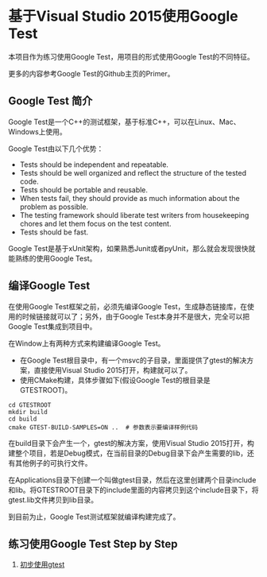 # 基于Visual Studio 2015使用Google Test

本项目作为练习使用Google Test，用项目的形式使用Google Test的不同特征。

更多的内容参考Google Test的Github主页的Primer。

## Google Test 简介
Google Test是一个C++的测试框架，基于标准C++，可以在Linux、Mac、Windows上使用。

Google Test由以下几个优势：
- Tests should be independent and repeatable.
- Tests should be well organized and reflect the structure of the tested code. 
- Tests should be portable and reusable.
- When tests fail, they should provide as much information about the problem as possible.
- The testing framework should liberate test writers from housekeeping chores and let them focus on the test content.
- Tests should be fast. 

Google Test是基于xUnit架构，如果熟悉Junit或者pyUnit，那么就会发现很快就能熟练的使用Google Test。

## 编译Google Test

在使用Google Test框架之前，必须先编译Google Test，生成静态链接库，在使用的时候链接就可以了；另外，由于Google Test本身并不是很大，完全可以把Google Test集成到项目中。

在Window上有两种方式来构建编译Google Test。
- 在Google Test根目录中，有一个msvc的子目录，里面提供了gtest的解决方案，直接使用Visual Studio 2015打开，构建就可以了。
- 使用CMake构建，具体步骤如下(假设Google Test的根目录是 GTESTROOT)。

```
cd GTESTROOT
mkdir build
cd build
cmake GTEST-BUILD-SAMPLES=ON ..  # 参数表示要编译样例代码
```

在build目录下会产生一个，gtest的解决方案，使用Visual Studio 2015打开，构建整个项目，若是Debug模式，在当前目录的Debug目录下会产生需要的lib，还有其他例子的可执行文件。

在Applications目录下创建一个叫做gtest目录，然后在这里创建两个目录include和lib。将GTESTROOT目录下的include里面的内容拷贝到这个include目录下，将gtest.lib文件拷贝到lib目录。

到目前为止，Google Test测试框架就编译构建完成了。

## 练习使用Google Test Step by Step

1. [初步使用gtest](https://github.com/zhangxiaoya/GTestInAction/tree/master/GTestInAction)
